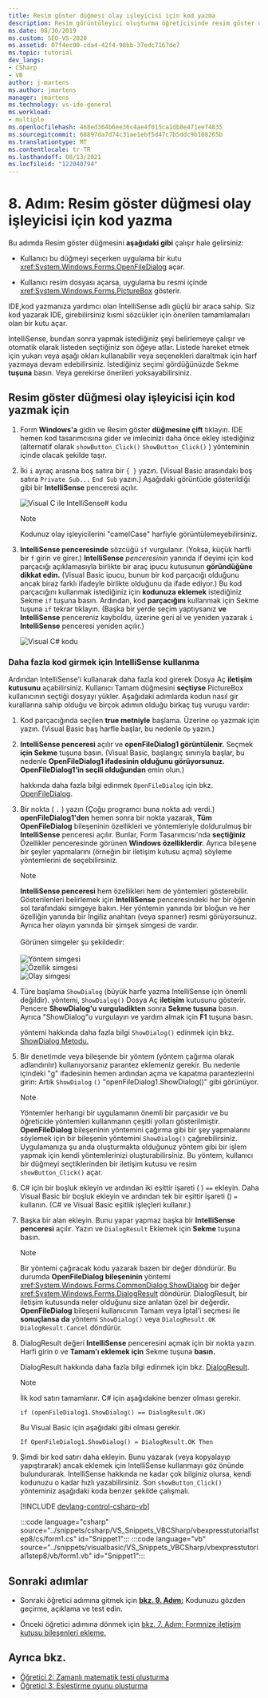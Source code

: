 ```yaml
---
title: Resim göster düğmesi olay işleyicisi için kod yazma
description: Resim görüntüleyici oluşturma öğreticisinde resim göster düğmesi olay işleyicisi için kod yazın.
ms.date: 08/30/2019
ms.custom: SEO-VS-2020
ms.assetid: 07f4ec00-cda4-42f4-98bb-37edc7167de7
ms.topic: tutorial
dev_langs:
- CSharp
- VB
author: j-martens
ms.author: jmartens
manager: jmartens
ms.technology: vs-ide-general
ms.workload:
- multiple
ms.openlocfilehash: 468ed364b6ee36c4ae4f015ca1db8e471eef4835
ms.sourcegitcommit: 68897da7d74c31ae1ebf5d47c7b5ddc9b108265b
ms.translationtype: MT
ms.contentlocale: tr-TR
ms.lasthandoff: 08/13/2021
ms.locfileid: "122040794"
---
```

# <a name="step-8-write-code-for-the-show-a-picture-button-event-handler"></a>8. Adım: Resim göster düğmesi olay işleyicisi için kod yazma

Bu adımda Resim göster düğmesini **aşağıdaki gibi** çalışır hale gelirsiniz:

- Kullanıcı bu düğmeyi seçerken uygulama bir kutu <xref:System.Windows.Forms.OpenFileDialog> açar.

- Kullanıcı resim dosyası açarsa, uygulama bu resmi içinde <xref:System.Windows.Forms.PictureBox> gösterir.

IDE,kod yazmanıza yardımcı olan IntelliSense adlı güçlü bir araca sahip. Siz kod yazarak IDE, girebilirsiniz kısmi sözcükler için önerilen tamamlamaları olan bir kutu açar.

IntelliSense, bundan sonra yapmak istediğiniz şeyi belirlemeye çalışır ve otomatik olarak listeden seçtiğiniz son öğeye atlar. Listede hareket etmek için yukarı veya aşağı okları kullanabilir veya seçenekleri daraltmak için harf yazmaya devam edebilirsiniz. İstediğiniz seçimi gördüğünüzde Sekme **tuşuna** basın. Veya gerekirse önerileri yoksayabilirsiniz.

## <a name="to-write-code-for-the-show-a-picture-button-event-handler"></a>Resim göster düğmesi olay işleyicisi için kod yazmak için

1. Form **Windows'a** gidin ve Resim göster **düğmesine çift** tıklayın. IDE hemen kod tasarımcısına gider ve imlecinizi daha önce ekley istediğiniz (alternatif olarak `showButton_Click()` `ShowButton_Click()` ) yönteminin içinde olacak şekilde taşır.

1. İki `i` ayraç arasına boş satıra bir `{ }` yazın. (Visual Basic arasındaki boş satıra `Private Sub...` `End Sub` yazın.) Aşağıdaki görüntüde gösterildiği gibi bir **IntelliSense** penceresi açılır.

    ![Visual C ile IntelliSense&#35; kodu](../ide/media/express_ifintellisense.png)

    > [!NOTE]
    > Kodunuz olay işleyicilerini "camelCase" harfiyle görüntülemeyebilirsiniz.

1. **IntelliSense penceresinde** sözcüğü `if` vurgulanır. (Yoksa, küçük harfli bir `f` girin ve girer.) **IntelliSense** *penceresinin* yanında if deyimi için kod parçacığı açıklamasıyla birlikte bir araç ipucu kutusunun **göründüğüne dikkat edin.** (Visual Basic ipucu, bunun bir kod parçacığı olduğunu ancak biraz farklı ifadeyle birlikte olduğunu da ifade ediyor.) Bu kod parçacığını kullanmak istediğiniz için **kodunuza eklemek** istediğiniz Sekme `if` tuşuna basın. Ardından, kod **parçacığını** kullanmak için Sekme tuşuna `if` tekrar tıklayın. (Başka bir yerde seçim yaptıysanız **ve IntelliSense** pencereniz kayboldu, üzerine geri al ve yeniden yazarak `i` **IntelliSense** penceresi yeniden açılır.)

    ![Visual C&#35; kodu](../ide/media/express_highlighttrue.png)

### <a name="use-intellisense-to-enter-more-code"></a>Daha fazla kod girmek için IntelliSense kullanma

Ardından IntelliSense'i kullanarak daha fazla kod girerek Dosya Aç **iletişim kutusunu** açabilirsiniz. Kullanıcı Tamam düğmesini **seçtiyse** PictureBox kullanıcının seçtiği dosyayı yükler. Aşağıdaki adımlarda kodun nasıl gir kurallarına sahip olduğu ve birçok adımın olduğu birkaç tuş vuruşu vardır:

 1. Kod parçacığında seçilen **true metniyle** başlama. Üzerine `op` yazmak için yazın. (Visual Basic baş harfle başlar, bu nedenle `Op` yazın.)

 1. **IntelliSense penceresi** açılır ve **openFileDialog1 görüntülenir.** Seçmek **için Sekme** tuşuna basın. (Visual Basic, başlangıç sınırıyla başlar, bu nedenle **OpenFileDialog1 ifadesinin olduğunu görüyorsunuz.** **OpenFileDialog1'in seçili olduğundan** emin olun.)

     hakkında daha fazla bilgi edinmek `OpenFileDialog` için bkz. [OpenFileDialog](<xref:System.Windows.Forms.OpenFileDialog>).

 1. Bir nokta ( `.` ) yazın (Çoğu programcı buna nokta adı verdi.) **openFileDialog1'den** hemen sonra bir nokta yazarak, **Tüm OpenFileDialog** bileşeninin özellikleri ve yöntemleriyle doldurulmuş bir **IntelliSense** penceresi açılır. Bunlar, Form Tasarımcısı'nda **seçtiğiniz** Özellikler penceresinde görünen **Windows özelliklerdir.** Ayrıca bileşene bir şeyler yapmalarını (örneğin bir iletişim kutusu açma) söyleme yöntemlerini de seçebilirsiniz.

    > [!NOTE]
    > **IntelliSense penceresi** hem özellikleri hem de yöntemleri gösterebilir. Gösterilenleri belirlemek için **IntelliSense** penceresindeki her bir öğenin sol tarafındaki simgeye bakın. Her yöntemin yanında bir bloğun ve her özelliğin yanında bir İngiliz anahtarı (veya spanner) resmi görüyorsunuz. Ayrıca her olayın yanında bir şimşek simgesi de vardır. <br><br>Görünen simgeler şu şekildedir:<br><br>![Yöntem simgesi](../ide/media/express_iconmethod.png)<br>![Özellik simgesi](../ide/media/express_iconproperty.png)<br>![Olay simgesi](../ide/media/express_iconevent.png)

 1. Türe başlama `ShowDialog` (büyük harfe yazma IntelliSense için önemli değildir). yöntemi, `ShowDialog()` Dosya Aç **iletişim** kutusunu gösterir. Pencere **ShowDialog'u vurguladikten** sonra **Sekme tuşuna** basın. Ayrıca "ShowDialog"u vurgulayın ve yardım almak için **F1** tuşuna basın.

    yöntemi hakkında daha fazla bilgi `ShowDialog()` edinmek için bkz. [ShowDialog Metodu.](<xref:System.Windows.Forms.Form.ShowDialog%2A>)

 1. Bir denetimde veya bileşende bir yöntem (yöntem çağırma olarak adlandırılır) kullanıyorsanız parantez eklemeniz gerekir. Bu nedenle içindeki "g" ifadesinin hemen ardından açma ve kapatma parantezlerini girin: Artık `ShowDialog` `()` "openFileDialog1.ShowDialog()" gibi görünüyor.

    > [!NOTE]
    > Yöntemler herhangi bir uygulamanın önemli bir parçasıdır ve bu öğreticide yöntemleri kullanmanın çeşitli yolları gösterilmiştir. **OpenFileDialog** bileşeninin yöntemini çağırma gibi bir şey yapmalarını söylemek için bir bileşenin yöntemini `ShowDialog()` çağırebilirsiniz. Uygulamanıza şu anda oluşturmakta olduğunuz yöntem gibi bir işlem yapmak için kendi yöntemlerinizi oluşturabilirsiniz. Bu yöntem, kullanıcı bir düğmeyi seçtiklerinden bir iletişim kutusu ve resim `showButton_Click()` açar.

 1. C# için bir boşluk ekleyin ve ardından iki eşittir işareti ( ) `==` ekleyin. Daha Visual Basic bir boşluk ekleyin ve ardından tek bir eşittir işareti () `=` kullanın. (C# ve Visual Basic eşitlik işleçleri kullanır.)

 1. Başka bir alan ekleyin. Bunu yapar yapmaz başka bir **IntelliSense penceresi** açılır. Yazın ve `DialogResult` Eklemek için **Sekme** tuşuna basın.

    > [!NOTE]
    > Bir yöntemi çağıracak kodu yazarak bazen bir değer döndürür. Bu durumda **OpenFileDialog bileşeninin** yöntemi <xref:System.Windows.Forms.CommonDialog.ShowDialog> bir değer <xref:System.Windows.Forms.DialogResult> döndürür. DialogResult, bir iletişim kutusunda neler olduğunu size anlatan özel bir değerdir. **OpenFileDialog** bileşeni kullanıcının Tamam veya  İptal'i seçmesi ile **sonuçlansa da** yöntemi `ShowDialog()` veya `DialogResult.OK` `DialogResult.Cancel` döndürür.

 1. DialogResult değeri **IntelliSense** penceresini açmak için bir nokta yazın. Harfi girin `O` ve **Tamam'ı eklemek için** Sekme tuşuna **basın.**

    DialogResult hakkında daha fazla bilgi edinmek için bkz. [DialogResult](<xref:System.Windows.Forms.DialogResult>).

    > [!NOTE]
    > İlk kod satırı tamamlanır. C# için aşağıdakine benzer olması gerekir.
    >
    >  `if (openFileDialog1.ShowDialog() == DialogResult.OK)`
    >
    >  Bu Visual Basic için aşağıdaki gibi olması gerekir.
    >
    >  `If OpenFileDialog1.ShowDialog() = DialogResult.OK Then`

 1. Şimdi bir kod satırı daha ekleyin. Bunu yazarak (veya kopyalayıp yapıştırarak) ancak eklemek için IntelliSense kullanmayı göz önünde bulundurarak. IntelliSense hakkında ne kadar çok bilginiz olursa, kendi kodunuzu o kadar hızlı yazabilirsiniz. Son `showButton_Click()` yönteminiz aşağıdaki koda benzer şekilde çalışmalı.

    [!INCLUDE [devlang-control-csharp-vb](./includes/devlang-control-csharp-vb.md)]

    :::code language="csharp" source="../snippets/csharp/VS_Snippets_VBCSharp/vbexpresstutorial1step8/cs/form1.cs" id="Snippet1":::
    :::code language="vb" source="../snippets/visualbasic/VS_Snippets_VBCSharp/vbexpresstutorial1step8/vb/form1.vb" id="Snippet1":::

## <a name="next-steps"></a>Sonraki adımlar

* Sonraki öğretici adımına gitmek için **[bkz. 9. Adım:](../ide/step-9-review-comment-and-test-your-code.md)** Kodunuzu gözden geçirme, açıklama ve test edin.

* Önceki öğretici adımına dönmek için [bkz. 7. Adım: Formnize iletişim kutusu bileşenleri ekleme.](../ide/step-7-add-dialog-components-to-your-form.md)

## <a name="see-also"></a>Ayrıca bkz.

* [Öğretici 2: Zamanlı matematik testi oluşturma](tutorial-2-create-a-timed-math-quiz.md)
* [Öğretici 3: Eşleştirme oyunu oluşturma](tutorial-3-create-a-matching-game.md)
